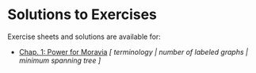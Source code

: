 # Solutions to Exercises

Exercise sheets and solutions are available for:
- [Chap. 1: Power for Moravia](ex_01.pdf)   *[ terminology | number of labeled graphs | minimum spanning tree ]* 
